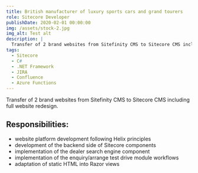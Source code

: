 ```yaml
---
title: British manufacturer of luxury sports cars and grand tourers
role: Sitecore Developer
publishDate: 2020-02-01 00:00:00
img: /assets/stock-2.jpg
img_alt: Test alt
description: |
  Transfer of 2 brand websites from Sitefinity CMS to Sitecore CMS including full website redesign.
tags:
  - Sitecore
  - C#
  - .NET Framework
  - JIRA
  - Confluence
  - Azure Functions
---
```


Transfer of 2 brand websites from Sitefinity CMS to Sitecore CMS including full website redesign.

## Responsibilities:
* website platform development following Helix principles
* development of the backend side of Sitecore components
* implementation of the dealer search engine component
* implementation of the enquiry/arrange test drive module workflows
* adaptation of static HTML into Razor views